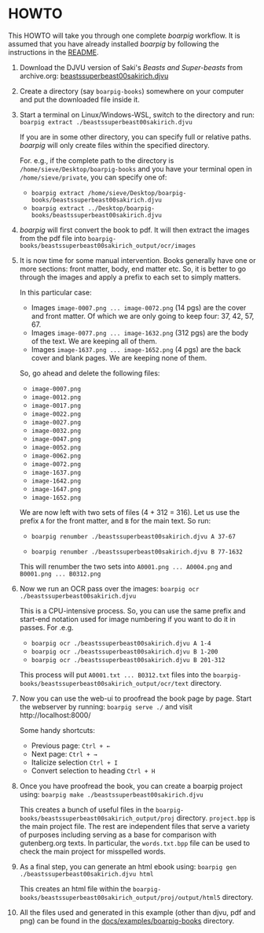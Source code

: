 # HOWTO

This HOWTO will take you through one complete *boarpig* workflow. It is assumed that you have already installed *boarpig* by following the instructions in the [README](README.md).

1. Download the DJVU version of Saki's *Beasts and Super-beasts* from archive.org: [beastssuperbeast00sakirich.djvu](https://archive.org/download/beastssuperbeast00sakirich/beastssuperbeast00sakirich.djvu)

2. Create a directory (say `boarpig-books`) somewhere on your computer and put the downloaded file inside it.

3. Start a terminal on Linux/Windows-WSL, switch to the directory and run: `boarpig extract ./beastssuperbeast00sakirich.djvu`

   If you are in some other directory, you can specify full or relative paths. *boarpig* will only create files within the specified directory.

   For. e.g., if the complete path to the directory is `/home/sieve/Desktop/boarpig-books` and you have your terminal open in `/home/sieve/private`, you can specify one of:

    * `boarpig extract /home/sieve/Desktop/boarpig-books/beastssuperbeast00sakirich.djvu`
    * `boarpig extract ../Desktop/boarpig-books/beastssuperbeast00sakirich.djvu`

4. *boarpig* will first convert the book to pdf. It will then extract the images from the pdf file into
`boarpig-books/beastssuperbeast00sakirich_output/ocr/images`

5. It is now time for some manual intervention. Books generally have one or more sections: front matter, body, end matter etc. So, it is better to go through the images and apply a prefix to each set to simply matters.

   In this particular case:

   * Images `image-0007.png ... image-0072.png` (14 pgs) are the cover and front matter. Of which we are only going to keep four: 37, 42, 57, 67.
   * Images `image-0077.png ... image-1632.png` (312 pgs) are the body of the text. We are keeping all of them.
   * Images `image-1637.png ... image-1652.png` (4 pgs) are the back cover and blank pages. We are keeping none of them.

   So, go ahead and delete the following files:

   * `image-0007.png`
   * `image-0012.png`
   * `image-0017.png`
   * `image-0022.png`
   * `image-0027.png`
   * `image-0032.png`
   * `image-0047.png`
   * `image-0052.png`
   * `image-0062.png`
   * `image-0072.png`
   * `image-1637.png`
   * `image-1642.png`
   * `image-1647.png`
   * `image-1652.png`

   We are now left with two sets of files (4 + 312 = 316). Let us use the prefix `A` for the front matter, and `B` for the main text. So run:

   * `boarpig renumber ./beastssuperbeast00sakirich.djvu A 37-67`

   * `boarpig renumber ./beastssuperbeast00sakirich.djvu B 77-1632`

   This will renumber the two sets into `A0001.png ... A0004.png` and `B0001.png ... B0312.png`

6. Now we run an OCR pass over the images: `boarpig ocr ./beastssuperbeast00sakirich.djvu`

   This is a CPU-intensive process. So, you can use the same prefix and start-end notation used for image numbering if you want to do it in passes. For .e.g.

   * `boarpig ocr ./beastssuperbeast00sakirich.djvu A 1-4`
   * `boarpig ocr ./beastssuperbeast00sakirich.djvu B 1-200`
   * `boarpig ocr ./beastssuperbeast00sakirich.djvu B 201-312`

   This process will put `A0001.txt ... B0312.txt` files into the `boarpig-books/beastssuperbeast00sakirich_output/ocr/text` directory.

7. Now you can use the web-ui to proofread the book page by page. Start the webserver by running: `boarpig serve ./` and visit http://localhost:8000/

   Some handy shortcuts:

   * Previous page: `Ctrl + ←`
   * Next page: `Ctrl + →`
   * Italicize selection `Ctrl + I`
   * Convert selection to heading `Ctrl + H`

8. Once you have proofread the book, you can create a boarpig project using: `boarpig make ./beastssuperbeast00sakirich.djvu`

   This creates a bunch of useful files in the `boarpig-books/beastssuperbeast00sakirich_output/proj` directory. `project.bpp` is the main project file. The rest are independent files that serve a variety of purposes including serving as a base for comparison with gutenberg.org texts. In particular, the `words.txt.bpp` file can be used to check the main project for misspelled words.

9. As a final step, you can generate an html ebook using: `boarpig gen ./beastssuperbeast00sakirich.djvu html`

   This creates an html file within the `boarpig-books/beastssuperbeast00sakirich_output/proj/output/html5` directory.

10. All the files used and generated in this example (other than djvu, pdf and png) can be found in the [docs/examples/boarpig-books](./docs/examples/boarpig-books) directory.
